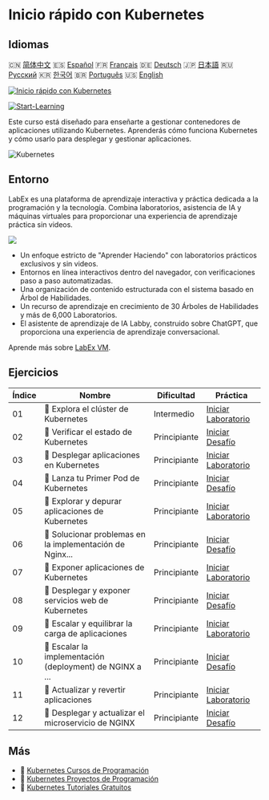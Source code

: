 # Inicio rápido con Kubernetes

## Idiomas

🇨🇳 [简体中文](README_zh.md) 🇪🇸 [Español](README_es.md) 🇫🇷 [Français](README_fr.md) 🇩🇪 [Deutsch](README_de.md) 🇯🇵 [日本語](README_ja.md) 🇷🇺 [Русский](README_ru.md) 🇰🇷 [한국어](README_ko.md) 🇧🇷 [Português](README_pt.md) 🇺🇸 [English](README.md) 

[![Inicio rápido con Kubernetes](https://cover-creator.labex.io/quick-start-with-kubernetes.png?lang=es)](https://labex.io/es/courses/quick-start-with-kubernetes)

[![Start-Learning](https://img.shields.io/badge/Start-Learning-whitesmoke?style=for-the-badge)](https://labex.io/es/courses/quick-start-with-kubernetes)

Este curso está diseñado para enseñarte a gestionar contenedores de aplicaciones utilizando Kubernetes. Aprenderás cómo funciona Kubernetes y cómo usarlo para desplegar y gestionar aplicaciones.

![Kubernetes](https://img.shields.io/badge/Kubernetes-whitesmoke?style=for-the-badge&logo=kubernetes)


## Entorno

LabEx es una plataforma de aprendizaje interactiva y práctica dedicada a la programación y la tecnología. Combina laboratorios, asistencia de IA y máquinas virtuales para proporcionar una experiencia de aprendizaje práctica sin videos.

![](https://tutorial-screenshot.getvm.io/images/vm-1725247253.png)

- Un enfoque estricto de "Aprender Haciendo" con laboratorios prácticos exclusivos y sin videos.
- Entornos en línea interactivos dentro del navegador, con verificaciones paso a paso automatizadas.
- Una organización de contenido estructurada con el sistema basado en Árbol de Habilidades.
- Un recurso de aprendizaje en crecimiento de 30 Árboles de Habilidades y más de 6,000 Laboratorios.
- El asistente de aprendizaje de IA Labby, construido sobre ChatGPT, que proporciona una experiencia de aprendizaje conversacional.

Aprende más sobre [LabEx VM](https://support.labex.io/using-labex/virtual-machine).

## Ejercicios

|   Índice | Nombre                                                   | Dificultad   | Práctica                                                                                                                                    |
|----------|----------------------------------------------------------|--------------|---------------------------------------------------------------------------------------------------------------------------------------------|
|       01 | 📖 Explora el clúster de Kubernetes                      | Intermedio   | <a target='_blank' href='https://labex.io/es/tutorials/kubernetes-explore-the-kubernetes-cluster-434519'>Iniciar Laboratorio</a>            |
|       02 | 🎯 Verificar el estado de Kubernetes                     | Principiante | <a target='_blank' href='https://labex.io/es/labs/kubernetes-check-kubernetes-status-434775'>Iniciar Desafío</a>                            |
|       03 | 📖 Desplegar aplicaciones en Kubernetes                  | Principiante | <a target='_blank' href='https://labex.io/es/tutorials/kubernetes-deploy-applications-on-kubernetes-434644'>Iniciar Laboratorio</a>         |
|       04 | 🎯 Lanza tu Primer Pod de Kubernetes                     | Principiante | <a target='_blank' href='https://labex.io/es/tutorials/kubernetes-launch-your-first-kubernetes-pod-434769'>Iniciar Desafío</a>              |
|       05 | 📖 Explorar y depurar aplicaciones de Kubernetes         | Principiante | <a target='_blank' href='https://labex.io/es/tutorials/kubernetes-explore-and-debug-kubernetes-applications-434645'>Iniciar Laboratorio</a> |
|       06 | 🎯 Solucionar problemas en la implementación de Nginx... | Principiante | <a target='_blank' href='https://labex.io/es/labs/kubernetes-troubleshoot-kubernetes-nginx-deployment-434782'>Iniciar Desafío</a>           |
|       07 | 📖 Exponer aplicaciones de Kubernetes                    | Principiante | <a target='_blank' href='https://labex.io/es/tutorials/kubernetes-expose-kubernetes-applications-434647'>Iniciar Laboratorio</a>            |
|       08 | 🎯 Desplegar y exponer servicios web de Kubernetes       | Principiante | <a target='_blank' href='https://labex.io/es/labs/kubernetes-deploy-and-expose-kubernetes-web-services-434804'>Iniciar Desafío</a>          |
|       09 | 📖 Escalar y equilibrar la carga de aplicaciones         | Principiante | <a target='_blank' href='https://labex.io/es/tutorials/kubernetes-scale-and-load-balance-applications-434648'>Iniciar Laboratorio</a>       |
|       10 | 🎯 Escalar la implementación (deployment) de NGINX a ... | Principiante | <a target='_blank' href='https://labex.io/es/labs/kubernetes-scale-nginx-deployment-to-six-replicas-434818'>Iniciar Desafío</a>             |
|       11 | 📖 Actualizar y revertir aplicaciones                    | Principiante | <a target='_blank' href='https://labex.io/es/tutorials/kubernetes-update-and-rollback-applications-434649'>Iniciar Laboratorio</a>          |
|       12 | 🎯 Desplegar y actualizar el microservicio de NGINX      | Principiante | <a target='_blank' href='https://labex.io/es/tutorials/kubernetes-deploy-and-update-nginx-microservice-434821'>Iniciar Desafío</a>          |

## Más

- 🔗 [Kubernetes Cursos de Programación](https://github.com/labex-labs/awesome-programming-courses)
- 🔗 [Kubernetes Proyectos de Programación](https://github.com/labex-labs/awesome-programming-projects)
- 🔗 [Kubernetes Tutoriales Gratuitos](https://github.com/labex-labs/kubernetes-free-tutorials)

